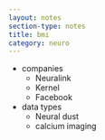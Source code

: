 ```yaml
---
layout: notes
section-type: notes
title: bmi
category: neuro
---
```


- companies
	- Neuralink
	- Kernel
	- Facebook
- data types
	- Neural dust
	- calcium imaging

